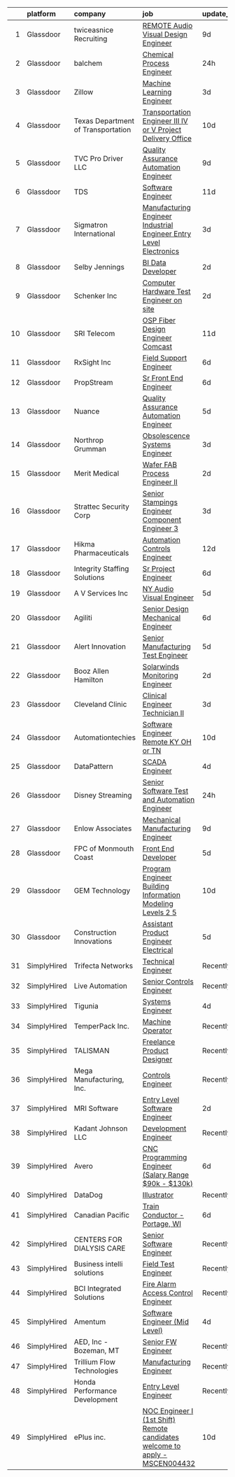 

|    | platform    | company                            | job                                                                                                                                                                                                                                                                                                                                                                                                                                                                                                                                                                                                                                                                                                                                                                                                                                                                                                                                                                                                                                                                                                                                                                                                                                                                                                                                                                                                                                                                                                                                                                 | update_time   | location                 |
|---:|:------------|:-----------------------------------|:--------------------------------------------------------------------------------------------------------------------------------------------------------------------------------------------------------------------------------------------------------------------------------------------------------------------------------------------------------------------------------------------------------------------------------------------------------------------------------------------------------------------------------------------------------------------------------------------------------------------------------------------------------------------------------------------------------------------------------------------------------------------------------------------------------------------------------------------------------------------------------------------------------------------------------------------------------------------------------------------------------------------------------------------------------------------------------------------------------------------------------------------------------------------------------------------------------------------------------------------------------------------------------------------------------------------------------------------------------------------------------------------------------------------------------------------------------------------------------------------------------------------------------------------------------------------|:--------------|:-------------------------|
|  1 | Glassdoor   | twiceasnice Recruiting             | [ REMOTE  Audio Visual Design Engineer](https://www.glassdoor.com/partner/jobListing.htm?pos=126&ao=1110586&s=58&guid=00000180efbd5c41ad8193daf57caf27&src=GD_JOB_AD&t=SR&vt=w&ea=1&cs=1_286aac34&cb=1653289606711&jobListingId=1007862175944&cpc=9C2286EA3771AAF6&jrtk=3-0-1g3nrqn3hpkj5801-1g3nrqn41r1af800-dee9cce78f8e939d--6NYlbfkN0AIiLXtwtv0BDns9BiY4ItblantFozdL6jLmLxNvS8mvjuxisTwqC5epQNYGT-QX8EO51YAXyhTvrIqSkUPHUD3p3v6ML1COWCoEPuoOnfSFAdMlQ6yBCqqY7agZEejsXTLDISddXfmoBELjiAkZaTnyIyTDYk_5aJUZgsMH-G8-6rxhUYdOHR8ZSZLKUR004K7PtPaAvTccgImR6zCdT_xJ0ZsRcuecNtSHWZ8YgdBOZM7VBcKdLQqGCAN_52Re9ZtJEKtbhLcSM-dFTiJxiqH8C335rxLO5xiIKLD9INOxW3LtCFKPwmTZeF3ohix-nnM89xjY6RVnAh4fHV96IDS1Oe--Iw2TJ75Dtaxg4jHN30jdn4oBASCMlGW3K2IXP5-K_7lfQT8-N_da8T2Ugh1e0WghQWlv3l0dFPUqPtAZsfPlsxAlxOiNlT5pghBa8pkJ9EJLddqmoA1Dvf1Q0Rc7Xy_KuPAAPfOjsGEynafqIRQRBO0RRNV-4zuqt43lS0S8tHoHmpPi4VY39AGFWckGufgjrNeigY%3D)                                                                                                                                                                                                                                                                                                                                                                                                                                                                                                                                                                                                                                                      | 9d            | Orlando, FL              |
|  2 | Glassdoor   | balchem                            | [Chemical Process Engineer](https://www.glassdoor.com/partner/jobListing.htm?pos=122&ao=1110586&s=58&guid=00000180efbd5c41ad8193daf57caf27&src=GD_JOB_AD&t=SR&vt=w&cs=1_e630530a&cb=1653289606710&jobListingId=1007882106812&cpc=F5E96E35A1725171&jrtk=3-0-1g3nrqn3hpkj5801-1g3nrqn41r1af800-391152ebe149cac9--6NYlbfkN0BPyIAA-WBuqeec_7QWShgLEbKTTJL9BJIgJ1RXUz12VReFrCcP5SiYt_omw_0NklTadpAr4hU3h9r2VKcXIH526EDf7eLHL_TU-zWSXWeia0w3Z6pZHQFgBDKUXi2NoPypgd3yDa6PPnHQ7qQB-wMHpHKRz0U1p3bJ1xVIaHHzy9Agedyvdq-3BA9-p2o-Q4Jls8thyciLsAFNWpOmGS2dZ79h5Z5x7p0RhhS_HFFVm6tqT4Hra9UI699SHpomAWgStaSXcPulxMMWM3RvV10nmhGg9GN7SlTVOloYwizhxuW6AuSn3CCSFyEpQOA61pfqUtVCLyxcMfiE29iO5ibHnB6xue24blgQrSKHff6WWB4SSFDxDmlrMkQ5R2iLg5vNweK_W8Ffzgh4jQSS2hGJmoM1v9jX7FKFDxO0wwxnMVSATIYs7Bjsbl7DhiCXls-qDaVhbZwBv-5HHYwebXRAvR_xzt9LDq4%3D)                                                                                                                                                                                                                                                                                                                                                                                                                                                                                                                                                                                                                                                                                                                                       | 24h           | Verona, MO               |
|  3 | Glassdoor   | Zillow                             | [Machine Learning Engineer](https://www.glassdoor.com/partner/jobListing.htm?pos=119&ao=1110586&s=58&guid=00000180efbd5c41ad8193daf57caf27&src=GD_JOB_AD&t=SR&vt=w&cs=1_65ae7860&cb=1653289606710&jobListingId=1007877117058&cpc=AC285F3A3ECA6BB0&jrtk=3-0-1g3nrqn3hpkj5801-1g3nrqn41r1af800-f96ab320b8e43036--6NYlbfkN0ANMurRYyPEXg08u6OamUd1Mvhk-zhFSGYIZgoJR86UvYL2v6MoUqae-sD5DnU21vq3JeNkR5tFHcOnDSq4dtCFfirBT7BYsd0jop5wwr17nJM9ZkX7ghU4Er1na1RLgh8OpyDj2Xs0WGVeLQZxpEbHUBOV3KsUxWOQYxZr7INflXf7ExD4moB-ibNRgUXozjTj43LxXlB7TvahQ60Q9JYevwS-F3l0xVmoq61-3PjLkcoEt9oaWkmvnERnkg6ZlAK7GgzCqrs3_jthhfGBRLb7rwq6q99BTToeoifZuIWaEjZ6nKfQDPZzaWijtrUeVaGtc1ZOtBi9w0x0v8usT9TY8zPHkoEEpaPFsdEewj51TiWfZX6z4mRzQA8FaO1tnLgELT8Ei1-FPlXNyWOS_EtyzszqyiTSdFLpz2u1_jpwNcFzO5YjwRXdJh_AxT7x3dNM5srkpS-j4W8MDOgkBwiHzmeVS7ajLJsNcde0sSrjrnPMMEuKhDQ3TCUttTnboeMClZSSMh_sD6Ltm1oyHdzSe6T0OIYQFTN__F-rgRwjkeXw7_OG_TDVvzZhEZZgmfDj_QhKLYemJYJpZWREyPMxfAIGHe-zfgk3Dlvbtd9vqbZadi6-UbSfYmJlfH4mw5mXP4LziPV4m8lVUEyvhdCpoovcKSCf3FHepmPCU2FO5wCQU3iAJJhOm9X1GY-_5yBA5bSbSRusbT40qnJikeeP9Cx1g4iD5W9D9r9EwnVqM7E9TSzwieEgERw-nLJ-gqBzY0TXKr8qqVrCTDg6g1q7ZVp6ojetE19HPOTY73RKUzuDilkOln4VWNfkgT02pthtr_hZWjB-ml3jJfAmjarcmSCscS5EYoxvQRUJel24LVjcrctfs2-3CagTxoovDGs%3D)                                                                                                                                                                                                                                                                                                       | 3d            | Remote                   |
|  4 | Glassdoor   | Texas Department of Transportation | [Transportation Engineer III  IV or V   Project Delivery Office](https://www.glassdoor.com/partner/jobListing.htm?pos=118&ao=1110586&s=58&guid=00000180efbd5c41ad8193daf57caf27&src=GD_JOB_AD&t=SR&vt=w&cs=1_d41269db&cb=1653289606710&jobListingId=1007857049898&cpc=6BBECBC74F3AC36E&jrtk=3-0-1g3nrqn3hpkj5801-1g3nrqn41r1af800-1f347993287a96fa--6NYlbfkN0Bn0JUz0LlSGE7WTgrHHR85JM5X0MJbKQvc_oUwhIH5mlGmY1mKFSFeGx7Cg7ON3agEnf-w7RYupvFnFGDpsiNDGfInpfhrFYskrdUm60T5t0hWNy7Ua9bIYxfD1-x7s-tR1ENAB664AsWjiyky6zaTtv_61EXY9SSfb33FL4Fkkl_F_r8osPVE-ndCvlt-ODlCWZrO0sC27cMV7gCNSm1giHQW7AsBwleAbumyR-sMaZ3hT174ykFA9lYxs2_5AyXrOSRSNDI-vHg4etRuyTlPI8eU8MMTAI22O8Cque4GFqv9v5iSN_DbHWBdkXMEFtbO4eCNKZgWBwq5nH5jWR74dWf9UXcES0-lcTr6FiSvGCuJn3MIJPxFMufkWNKDcqDr0KwcsEt395T5RYkK5Y4Btawsj8PtshmRhhyghdfjR2jkfWyf8Qkydz0OXnvHduy4f0bhb7Fo2K7nAVlH1qbg1Ytbf9RoogAu-7kZzw4Tr8TLZ7A2R2gVr5BcDe38JB5QoKavKQHvnQHRlTRiJUOOrV_favLAzUPRE8oV_f2LLqCjpJS2fTImAM62OOJBH8nYaH9CIb3YpcCc29VTa6JNZNoRbtADH3oXpMxXGW5_Xew0NqAmsGr2-LU90f6uEsUxdxVdLQgjRLnnUW4P9lKTlNxczATFMKLU-xPHQuDNFJycimOsBIIKu9mewW51Vbk%3D)                                                                                                                                                                                                                                                                                                                                                                                                                                                                  | 10d           | Mesquite, TX             |
|  5 | Glassdoor   | TVC Pro Driver LLC                 | [Quality Assurance Automation Engineer](https://www.glassdoor.com/partner/jobListing.htm?pos=109&ao=1110586&s=58&guid=00000180efbd5c41ad8193daf57caf27&src=GD_JOB_AD&t=SR&vt=w&cs=1_c5d2de6e&cb=1653289606708&jobListingId=1007862214947&cpc=67D5E609A3B8C355&jrtk=3-0-1g3nrqn3hpkj5801-1g3nrqn41r1af800-d03dd5ff0a49c187--6NYlbfkN0CTvVd1rxKU8BibTAAkE1ysspLdJjWoE0Tf9YLpB5_Zkf_ZShrMHUGGcIWVlbmYI4yd9R2nWea6saqaMlGHL_RiNBM8K5e2kQvfPu_cQnv86dME0BgDwMpXAB4K_LmUCc0X8mKwuKTP06qY80GKXA18cc1x1E_87uzK785cVWAcC3lWF-gZcKkJn3hcH71mDExbSA7PCVC_MkCtzYN0EH33KzYYORarvGioqpGPiH7cSC_fotW62xBwo_pOX7f54TzeQLjPqC1RffcGZHGcXPV9ZBMkPalwm-5MY4vtFgiSUxSWvG_0xS7iqbf3RHZE9NLc6IT7CJ2lJhNUQO-ubeMKVAHWBVBinixKMsL_ijtrdNBt6PZwmzl5yWvgpsCetgODiqyZ-pVUheU_yqvBUAClm2f-tHvoFKdEvNy0C-I7VP59QIMc4DrfMOX7T1Jm1EUAQtXe3IAyKbeq-EZ5TqWH7QvR8krwuDwA8mArtpQpBFySr1pt2ILWY8KRxFrNXCN9IqVCVt1oX5Jj4G0ACKwf4JrtSqQ-FwBszkgMaz43XnB0LAGUbS_Tp4qLoBZalnHZr2fSf585k6MDEY2R1MPy-QoPgshORlB24oRDK2oRS-bZpAK5GP7SG1PbnErvYaEQFB9h1ZdiXvYVCMqRFujJ)                                                                                                                                                                                                                                                                                                                                                                                                                                                                                                                                         | 9d            | Oklahoma City, OK        |
|  6 | Glassdoor   | TDS                                | [Software Engineer](https://www.glassdoor.com/partner/jobListing.htm?pos=107&ao=1110586&s=58&guid=00000180efbd5c41ad8193daf57caf27&src=GD_JOB_AD&t=SR&vt=w&cs=1_de684ea9&cb=1653289606708&jobListingId=1007853446497&cpc=CAF32EB92433BC76&jrtk=3-0-1g3nrqn3hpkj5801-1g3nrqn41r1af800-b772ccdfa167ccbc--6NYlbfkN0Do6rT7DG3DTDVSmACL7X2eJ3uAcgG8HazkymSQfbmqzHpSys6cPjzPBpUxX79aBywe4psq8GdpTHLHuVt24HtUCqhfLpDQx_QD2kBDIvUaFc7HkXmpBZH7KGgN-gP7BN5M9H8iIl7ov1UQK9GTxRnaC7nUdS789OZBHpgJhnyGniSfwnRA2dPxlt7EHIt31GNNRhT7SEzcFSdZyeftbuiKXov_uyr5FkRJIN733WLvblgX8MQF-RG4Z5f209lJPEBS_RT5MWte22NUZa5MJa7-WR6NU_4eDKHPPn7l4Aqu5mngCxM-X0KzYAsfQGMMU7ifccDLvoGyIy3IreAbHRtvl4fahK2Mc4hnXcaLtmhNrz20Tikq9d1VkQsCCOGtfGgU_FZ6pAnRBPJ5FZjQXYI-jKzIaE0nTjhPUAj-f7Q1Roau2U-XY_5uvPtgPP3b8auTl25qaVXiJ08mK0Mg5BRkg-VW4Rs-polb2ooV-lABtfmEKhI-1asAaafiZsXNVZbt6mrcPj6zqkyITXvKBA5wjq_fAKKLUSqr6Via_wxC-u9MboPb8nXUr8y1sgHFOChD2lyjAiAeby-gsWLvHIgl-mPUJ0CfzgDMao1IKNVT8QQAhdkak6HdVfLHlXFm_tCpqpC5pMf9QL05c40_dNltf30wdb8UNm6FzbF_DbIhi0CCMIdcafqzwY0mZN0fKKZbocNpSjPrj-g45qi4U5lq-2-34nCehVXWY2R4hloxIk3Tfsfxp0iiE6N0sw-WaBVdbzKPgTpPmw4_Bi59avdT-TNOmBJ6CebwsjWDKNfdaw%3D%3D)                                                                                                                                                                                                                                                                                                                                                                                                 | 11d           | Remote                   |
|  7 | Glassdoor   | Sigmatron International            | [Manufacturing Engineer Industrial Engineer Entry Level Electronics](https://www.glassdoor.com/partner/jobListing.htm?pos=127&ao=1110586&s=58&guid=00000180efbd5c41ad8193daf57caf27&src=GD_JOB_AD&t=SR&vt=w&ea=1&cs=1_b8e95e9e&cb=1653289606711&jobListingId=1007877036824&cpc=1D891ED3EFC3904E&jrtk=3-0-1g3nrqn3hpkj5801-1g3nrqn41r1af800-b43994941698b7fa--6NYlbfkN0B84MLFtzlE2AljH96Hi_vcSMfvFxnG9x6WGryeSLFGnJxjXUJZ5Kwbzm8PNI7qsjJOv90azqAOvNLW-ixU54ShCcPXOzkaVMy-Z_9oS-7nY_GihM-MbMYCQlIMDWv3C4M9gKDtCma8HNF_yy9feOQTjFzdocZirOUoQquZfRD380UzVm5pJ-Pvr15kdDrZhbBX22wOomrgjOsiS0_z0dcUgY9-hLHWd2tE801C-gTom-PkWQ31_kJ1gvPn3NPE8nFyTUw5S1CR2gkPXQ3hBVJOT5F4lwyE6E--f6JcbuXHteAXmMhKfJXAcSqv774uz_h97aSaufQk0NMQSPchBrhILgRcsc71q7gxhxOAitrEI8E6kj3ElDCnsugOquvlNf1ecq7nBxqszZFKm3X4cH0gVMYfEsz5k7dBggphtAYbGobM7IpcHHaepF-03rIgpKFALwEQomEKPjEtmODLhXilULFkiu-mzTDD0MWhgw4uxIC4D4e-AFENee9IR3_gtnc%3D)                                                                                                                                                                                                                                                                                                                                                                                                                                                                                                                                                                                                                                                         | 3d            | Elk Grove Village, IL    |
|  8 | Glassdoor   | Selby Jennings                     | [BI Data Developer](https://www.glassdoor.com/partner/jobListing.htm?pos=110&ao=1110586&s=58&guid=00000180efbd5c41ad8193daf57caf27&src=GD_JOB_AD&t=SR&vt=w&ea=1&cs=1_60d5b377&cb=1653289606709&jobListingId=1007880023395&cpc=149B3D5996025BBA&jrtk=3-0-1g3nrqn3hpkj5801-1g3nrqn41r1af800-218c633be9244589--6NYlbfkN0Ac1dQX5O4bM0SP6UJQV27qUKlsnOLo2dFi0v4Kq4pXXbjTLEo__hQoGQbeCuKJDt1UH5wbHlUENW5R59HgaPaYUv3CdK02Bn0o3IiS2FP9ModYsGATBVQA_M9EcKLdDh1Uz7IfYML51frPwMZqrHkso_RnjkpuRAfOh6cycvsEsesTcgBXiNf70O6TvhXtOnJDVsP703_jNXWPr4px161JfW1iTfvnJTznqAo32aEY8tfZj2D4AwQi1IoRk4I3Ne0jiARVkUcp7bwzkWivB1dKz5d2opaghUZodHNlzJ-lZ2bQzZR1knZCGtBKW-dv-_uPQXymtSnDFdcfdnUrAN8Lf6SmWsPHn-tQ0DaoNzEq4FK51xbQItR1ZdXnN4RTubXrAa9zqgSo4A9-5JNhqbVHMFAo70shCqMkt1Zo8cWJeh_IoumNVl3qraEcTbwAMTbuwJ1_vIWSnui_fQ_77iI6QtC4I3COziq9CPpW8TtHPvZN_xv5_LDonzOOIc2Wice0IPaMGml49vuFgcgzXKVi93Iydrm0XKG4trVT_wCTj_nCfOgUmoFZ)                                                                                                                                                                                                                                                                                                                                                                                                                                                                                                                                                                                                                                                        | 2d            | Chicago, IL              |
|  9 | Glassdoor   | Schenker  Inc                      | [Computer Hardware Test Engineer  on site ](https://www.glassdoor.com/partner/jobListing.htm?pos=129&ao=1110586&s=58&guid=00000180efbd5c41ad8193daf57caf27&src=GD_JOB_AD&t=SR&vt=w&cs=1_30d79283&cb=1653289606711&jobListingId=1007880230473&cpc=654405A9B1E0A9F5&jrtk=3-0-1g3nrqn3hpkj5801-1g3nrqn41r1af800-ff2f4b370c7b5ecb--6NYlbfkN0B6bGuHxMuFRa-TiDql1Qc0l1D5LUwm8p7mZiJHj2vdFgOX1e6k2xpztKXoJiSRBhRfTnP8djMFG0OnQgHUgUuD2pUMsWFnHFgcjMy9SKjGTyc5yMPY7r5w-Tji9P6KR4oepICSV32fNwgKNfx5X-vMtrJfd0x_8N8E1Wr60fcgx_e-JQvsOaKmN2MJX1feE_1EwcVGr8x7OhINIh7Fvt-YnhqpDs8o6bEt1IkuA2jNx2Zbe7B6RNpFVqwkKkk_9BNQq_r9LWmkjtc22zlYKcS1jiQ8cp209UYsZr6FyjM4OVhcV6wm5mfFIgda7JHy8DKwPmWtdOi0fPY6InyDXXwyMGHtRmax4YMUuEtyWvumg327zMqVfUfbL-0tUw8VRTQJgDK48UW0JXn13HNZN6hPiEff4GyCCWwTyV8KW3vJTsfN0-qU0_WwaPXPo6w0hkxR0afJCGkx0kyRMofkQHnD5qR1JLk8SwiUcQzLNqBhbiKURaLR1SU_M_Hrrnvsg_vngps2Uj0CEiO4xbqdv24TEPwVgCif3rNRB5tExincp2k9FBi5TCCQrquLrDB0TZQ%3D)                                                                                                                                                                                                                                                                                                                                                                                                                                                                                                                                                                                                                       | 2d            | Houston, TX              |
| 10 | Glassdoor   | SRI Telecom                        | [OSP Fiber Design Engineer   Comcast](https://www.glassdoor.com/partner/jobListing.htm?pos=121&ao=1110586&s=58&guid=00000180efbd5c41ad8193daf57caf27&src=GD_JOB_AD&t=SR&vt=w&ea=1&cs=1_a08a0a80&cb=1653289606711&jobListingId=1007854895000&cpc=883DC43018083D9A&jrtk=3-0-1g3nrqn3hpkj5801-1g3nrqn41r1af800-c653cdcded13b61c--6NYlbfkN0ASox8HY7fHhqRCv4hkUtVh8gjFDbM8jCSTur-O6PD715wUk0B0t4AHUJnDHRUPYkFG8snmlaClzVSHtQupp_h4TdJNqDfgvHIcCSPzEHoH208aSQC5F1ewiXjhO7AYnNn7JIssR4eIN7ZUWGK4aRjU6gYC4_b-cqYsJY--IqLlBBgAJtLZguGammsKOlbN1Ql_EUhq7mHzGCuIiJhkO7ZGT6qXEWJJ4_-OJtsK7PCo-rpw9htoUm3bBfGpsxnsViDKa5hTt93GZrcIXTM0d9l8Yry-HY7n2l-YTF4YiREKI-I2gWGCOuEFReu9KcJr-3hqE7DFBWFfeS1aF0EOKmpZqeVrPgfgAjIim-BiiPX2cGtDqhxdEsfj1YUdC4L0h0PixBQF8AzGJwAlF9Z9i7oq5oLGUPK4peKiEg4u0pjyZETnoSbIs1BDxpD9tRKfii9YFHN5TMUIkZM5r1xhrB6_H7Q1jyKu3gKUEyJmRGDyB4d4qAahgNPWe2zJ0_vOM0nJhO6OTskANNpzvXw3m0XakByqBR7_LhnCLdhrvgT2huluCGXR5i6ypvyN6cGhTXuyV9s12zbndL1W-NYHNFGskUAS8_nzRfF9k-PnGasY6eZ_Qr006V-w)                                                                                                                                                                                                                                                                                                                                                                                                                                                                                                                                                                      | 11d           | Southfield, MI           |
| 11 | Glassdoor   | RxSight  Inc                       | [Field Support Engineer](https://www.glassdoor.com/partner/jobListing.htm?pos=117&ao=1110586&s=58&guid=00000180efbd5c41ad8193daf57caf27&src=GD_JOB_AD&t=SR&vt=w&ea=1&cs=1_81aa584b&cb=1653289606710&jobListingId=1007867294708&cpc=853DEF62E69EE75B&jrtk=3-0-1g3nrqn3hpkj5801-1g3nrqn41r1af800-b81d286a20aeacd9--6NYlbfkN0CEjGH6Q26n7CNvb7MfYSZsxw-OdDu55W8MmG1kQf9mv9IzVSpQ0qg5t8SdwLR68IsnJhPl-Py67xkmxzluTXC3gXkPybG7rO3zvI_ZfYbe3XvJ1y6pKUeeVg3WbZ24GLPqmKT2JAZ4FZKKIJDkkmEa_uSiPs4dNx3kRB4SGkD1KWbXVN2pbzCjx__YFsuGnBbE5wyNgpwvt2DmGRMaFiNDh-HyF32VULxxqNVjBFsiWrPlUVtwGmFVABm2-OAalNbtR9vAEE_TnGphHHuLxuYFUAECVMECpet1pnvbTft6Frwq_LGZIHKLf97vLXNA1_i2mesUJqazRCM8IJNCpThooS6Fsclcv-q2OOKXDoRNhLbvOOM7BLLQVaJqETCAeZtdfV1oi3piy1j1SJiWe2x0YKieS1f_y9CzrimpmDYJU0k1MK-96v3l63h0KgItmeUOgSLYYDm4UOtirqqHsqjvNoTwvPjDFfJvjV8SAVTcypGuAbjR09CH8YZzh3dGgT-9dapJ9eyfuF5_kgXjon3B)                                                                                                                                                                                                                                                                                                                                                                                                                                                                                                                                                                                                                                                                                   | 6d            | Washington, DC           |
| 12 | Glassdoor   | PropStream                         | [Sr  Front End Engineer](https://www.glassdoor.com/partner/jobListing.htm?pos=106&ao=1110586&s=58&guid=00000180efbd5c41ad8193daf57caf27&src=GD_JOB_AD&t=SR&vt=w&ea=1&cs=1_8fec1a14&cb=1653289606708&jobListingId=1007867480622&cpc=AE484BB564079092&jrtk=3-0-1g3nrqn3hpkj5801-1g3nrqn41r1af800-5339599483b23db7--6NYlbfkN0DWgnC9JKfKHvlQRs192DqNL6KhvzZO8WOHwHTIWvlOI4IAZy6oSojKIFtrb0GAoxUHDJghjenyAuByT4aFiL40JAnEIADptaiV__B61I4UInepQoUsO18Y3KtHyZVSZvIRcek0LPTsFyqDOoPW19oOIN7mVtGriqmqhQRBApjmOVS7u2w4XWpgejVJFPvGwWg9-GEM8qNIli-3_EGVI6ensRGQV0CdlWkgK1nYhOC2Xjha2HbiRRwJgoRQnKWwTQNXH5Z34bOJ_Cp6NEqxtXMcwdLvQRcjyh7ppA665GF116XGrFGOcaP8av7-iDfdt-q3FbwhDykjvNLMl7hNOqJ0xnRMo9OwQHNXRPN7jp4wvStOP1BH4O4APpY9e3V6XkHB3zv3P_30qh3aIyBgWdDjm4jf2s28EEHaxZBI_DrTnge-n6jlOs6dvbQUCSaFySDnxa3tPaGtaBmYdIv45IgJy7KVCXH_Fr1SJUAxqGTEw6dO4pobQwbOK5iqY5v_p7IER3wFt7ln1w%3D%3D)                                                                                                                                                                                                                                                                                                                                                                                                                                                                                                                                                                                                                                                                                       | 6d            | Remote                   |
| 13 | Glassdoor   | Nuance                             | [Quality Assurance Automation Engineer](https://www.glassdoor.com/partner/jobListing.htm?pos=124&ao=1110586&s=58&guid=00000180efbd5c41ad8193daf57caf27&src=GD_JOB_AD&t=SR&vt=w&cs=1_7007629c&cb=1653289606710&jobListingId=1007869696843&cpc=48B9F4758953335C&jrtk=3-0-1g3nrqn3hpkj5801-1g3nrqn41r1af800-16b8407fdc2c9cbb--6NYlbfkN0Bzin9QUkjw5S3uZgWvqXu5YKbu1M0ccIXCVaLi4ulGCq3SGN0rFOQjfG0zDFAZKjjIBmrJy967B-8BWA87Hbdto6_BbawXGIwTlfxbbIm8nqTlze4pdMPOAXIYcqlnL7BliLZOCtLuag4DnaNe_6AGoENu_kFuEDmYGVBr2X1aMs6D67hJKJAyOYnp7fmUNUopstXuQRddiTFPudq8iCVvyzEZPeD6EbIDEmBcOobIZc75III89--PGx_6ND89epySEWlPZG35LPfWnZojYE9hn3wCFeASRxWIoxn9r-mIV999kEaYV14jNJOZVCl7BS3_p_dU5qnCllc2P9fEBGJ11F8HtYoASUY0pVMqKHRiP3c3rOxOjVbbzGtoZ6P_9H2UqCrKFG_AyGiDj7ECi34xVrHlgeX4VW1fQUrpsAP-KoXnXObvay4iTuD_3mjvB_e19cWAcdYz8ELOM9mE2bje3OcKPzjqAO_jihddDaUZn3nFmvIk3_gthtTU-D4lfspKGPiFh8_Lv6YK2EI_FiApp0qh9xL3ToNFR9AeXXvNjLsZTbijTFh1b8UXEXRdP9dsuQUrhGmSqxUaSqZQZXNouG44MU1GDssO5UTPRA71ZJI1PvshjROffu4ynIr3lu5iWlx-pvam3Em4bN_vozjG)                                                                                                                                                                                                                                                                                                                                                                                                                                                                                                                                         | 5d            | Burlington, MA           |
| 14 | Glassdoor   | Northrop Grumman                   | [Obsolescence Systems Engineer](https://www.glassdoor.com/partner/jobListing.htm?pos=120&ao=1110586&s=58&guid=00000180efbd5c41ad8193daf57caf27&src=GD_JOB_AD&t=SR&vt=w&cs=1_db9349eb&cb=1653289606710&jobListingId=1007877077732&cpc=F5E96E35A1725171&jrtk=3-0-1g3nrqn3hpkj5801-1g3nrqn41r1af800-bc1271bd85bb77c7--6NYlbfkN0DPf8Tf_oakpB62WadId2dzQiWExtALTi0lpCM--zHBL1trAzPQuAwgyDf_-NiZch2TIcWvSsOlbRMsho6k076PWH6YXbqZCHYKJKmsX89hqv7KUnudKTlCHGgRMYQwvdvAN91PGCutuMzG2a_PF_u4bVh8FMo0sb1RmokWS4UxIdI5S-EhLDa_QRnNqTwOBJKgcUpzrT2s-ucszmm58z4Yc8r7p0XgUwETOMo0-oKFLDUL9h6cupgWL-0G-9kUsmKpEFaO7ayUjN8x5ZS_NkyZvb9UBq_krsm2bSwMY-zzTmBeNYaC3bOb_mBHfbfhlQ4wSD-5Wc6WRDZzkAUJ7zZWhI5si5PkTWG4h5Ff-GJ1H5Oa9dyLa61nuH8Cihr9MUSVKe8nDI5Vdup0JqtCvxroyDfsj_LPGaeXuJaxnvoxhowR5CvBjI0SJtIRq0UyZcX_yRQlpQ9hht9cJhMrVAsuY2nn7f9bpTuw9VNxESleQwWSPHTGigvgaolwSdYJr7_LIjnNQ20apGW-Fjj8eQ_tQ-p2oEh6yOL8GBzhDAI-NoWIgipoZmGCzdE0KM3ETUj_pGyNyHeSbIVJoxy-LCJpMIbvrANSSyIDIG3oXPjeO8hRfVxuVu2C3IIY3GytsH6h3_6DljzWvHNx2JVwU-Gt9bu2mO3iLRG59uyLNzcuUKxtyaN5TPQSMcsAHPcP4Nm7ydcWRaI8_lwb-5KUsOLorlo_Z3UYYKlN8cCDBUW4B1crkq0ql_rI3RqHlg4ee_6y7fT65UvPBHdtgzTILTG8fmPYt9-Uy43MBncxhl_D3lV2YhU4Un5zrtY3RGe7n26a8OMde1c4UQ%3D%3D)                                                                                                                                                                                                                                                                                                                                                     | 3d            | San Diego, CA            |
| 15 | Glassdoor   | Merit Medical                      | [Wafer FAB Process Engineer II](https://www.glassdoor.com/partner/jobListing.htm?pos=113&ao=1110586&s=58&guid=00000180efbd5c41ad8193daf57caf27&src=GD_JOB_AD&t=SR&vt=w&ea=1&cs=1_651cd55b&cb=1653289606709&jobListingId=1007880423141&cpc=2187E14FC6F1B769&jrtk=3-0-1g3nrqn3hpkj5801-1g3nrqn41r1af800-bc23b64fc082fe94--6NYlbfkN0CnsAZZd6sqyR1Y0lvD3Lntg43no2noZBkSFUBPCjCP1Mdjxg2wAV-dEKEAqi-KFbYbvJVEFBah670YdgQpmbe9eJPJGx1dpBOgqTbNrmGKCCk32CLjnlfr7I_BtXz1n86v2GXrG0vgcTdQpRf7-S1hNAqmVjupWvZ-N8UNZSxJTxClWPsEhmRb84LFtYov6uYZess6IbHMQ6qCII99-VCdxsYKmTP1910s3TcoFPaylxSuiAuW3_vZj8eQZ7vqL00XZOnwcISwldRx4SbD_KRzcNGyEjElLDHiVbas-1FZHxoW2H-BDFZ5nsTZ0KG_EN0AN18H3A6cK8gae5FFBQ3PBFEtBmSb28HtSypuiGWqR6jrCH4ZYpVQQ-cSdwe1-F_1IVl3qHal6Ls0R8cRUrixP0dSA0656gBbAr4NyVmG_PwV0nY-pMs8rlpayXD9Lttgc923_9LS_pcWT8uLe8tlUsWzx_5DbjeEh8ievfx4a4MoPleP8C7nuG7K0JxNag0nogmNFCR8-IBlEzbYPZCMpNdeESF88mjI_X9WZOuNnaeECwPOeN3HoIgqFfW5LHkN4TALz0SH7GaQwNYoRuM06NH0ClM47sy2aZ--WcrsN281458zBVpmy5bYTKea4ac%3D)                                                                                                                                                                                                                                                                                                                                                                                                                                                                                                                                                              | 2d            | South Jordan, UT         |
| 16 | Glassdoor   | Strattec Security Corp             | [Senior Stampings Engineer  Component Engineer 3 ](https://www.glassdoor.com/partner/jobListing.htm?pos=102&ao=1110586&s=58&guid=00000180efbd5c41ad8193daf57caf27&src=GD_JOB_AD&t=SR&vt=w&cs=1_ac3acf7d&cb=1653289606707&jobListingId=1007877310392&cpc=A6D0BB8171C1098D&jrtk=3-0-1g3nrqn3hpkj5801-1g3nrqn41r1af800-cf578e41de09d823--6NYlbfkN0Ds6hp_S9GUQDQFu2ynQ_iItyknFtJ18oRcs22e6x7_M9B4piDvLK5k-qdwCrA2x_FWZMWU6xtZv5FW6TRZerl8RW3aKo8fB7lg03nR4tCtmhMWyvlJPwmCW1TQoQV8jeDTPePPlnhynOZwtxT8rfYS-IoLACcz4-kFGL4vUrbtkRC4VUO4DvP_faXwVQVByBK7LsA-lvGT9ru5qjsoq1TLXyvcvjzT1m7XwA8KeIZNEryq-52DQUwf_aMz7NMFQ7cI77XEU82hPeo4TXN1sAHA6LwsOQPARMUm7sUCMd82a4RchT2YdymTWoUydGGEMaLB_cj_4OgnfdBoKxqCbJx1tbl1ThHmn4nvcOJ-UomRZPDHDk-lh3AqoNB7ERiTY7WQiAI4jNto6B8OHkupSyqEJO77weWpSy-w8s4OwCK6ErCLDPZ6co4HfvW_N5_4z06r3t_XfjS-1AOCJmEANiANqHMVkog9C1CpKXOtYxHpjA%3D%3D)                                                                                                                                                                                                                                                                                                                                                                                                                                                                                                                                                                                                                                                                                                  | 3d            | Milwaukee, WI            |
| 17 | Glassdoor   | Hikma Pharmaceuticals              | [Automation Controls Engineer](https://www.glassdoor.com/partner/jobListing.htm?pos=115&ao=1110586&s=58&guid=00000180efbd5c41ad8193daf57caf27&src=GD_JOB_AD&t=SR&vt=w&ea=1&cs=1_5776e8b5&cb=1653289606710&jobListingId=1007851030684&cpc=545C0D17DAD7ABB7&jrtk=3-0-1g3nrqn3hpkj5801-1g3nrqn41r1af800-4eb165d9d625d275--6NYlbfkN0DwLQCIx9ugFKaO_Yp4ItCcOkGFYf0LbC1KI65RuPwORjKhfhm6ETHSHu2NsYQnXTPJPJHGSr0N5F0EQ33dbHLIqW_aR7YxrXzERiAXasEF4L10Zymaepom0ahCxSaAdW85T2ppizg5g9P85BQioDGK01KgDyaN-EHHulnPa9F7KZkfQtgihnkxUtfgB265HAiZG5ntrp4MjMvq0J-xrlf288yP7vS-PqqW1rfRDUcXXZcBNWiQreoK_S718S8rXqYmxlOV_uOy2jupI7nRDVgXDbQW_ncmU61r9SokDfLVndW5uk-oI96URtgx_HFRAO2tBFreWmAzBdtVasBcs0tUez8UMkAFKMwZVyorJVoMKFnx1jatmD7jGhNA0m8zN7rosfzhlUb8Vsb-K7Ayxf0u-jGnppaydIlzuBnuCF4rdY0zJOWFC9ka_5DIBQMbsFRyIezl_SIGXFeTLKqJ6MPdS7tn7B-9WUNdwI1mTaJH7z4NT9qRY-vNcaId5bVJEZZBGBlsh7qeI5yNQ_z4HYN2)                                                                                                                                                                                                                                                                                                                                                                                                                                                                                                                                                                                                                                                                             | 12d           | Columbus, OH             |
| 18 | Glassdoor   | Integrity Staffing Solutions       | [Sr  Project Engineer](https://www.glassdoor.com/partner/jobListing.htm?pos=103&ao=1110586&s=58&guid=00000180efbd5c41ad8193daf57caf27&src=GD_JOB_AD&t=SR&vt=w&ea=1&cs=1_b70ea263&cb=1653289606707&jobListingId=1007867389046&cpc=B05C06C2E5790446&jrtk=3-0-1g3nrqn3hpkj5801-1g3nrqn41r1af800-9ab4aa33fc137c22--6NYlbfkN0BcaDaiKOru-Le1_-vOEgMpQs7CQZkurhXxsdjjv0NqMBlUHj6InURPNEfGmOuZkLq-RQrqJtNnjy9s7DIH7Ym0kIV2t9m4Pldt0dzEum_h8fovCIrDSAtAoXhZURNqWfi3KAOGWn9LVEyYtpX9tLxhoBMmHmAE27fwNbOB1a6rDDJs3d7Dinkvj-aRzJUCzUhBPVr1MvoWfT6ibaxB5gVQJC4-dZEOD4PDVDBJszWLYlj4_7bnp90_C3KEWZnjMfaK8HRymKxk2KaqbU1Ng5dP2hHxv1nuROuQF5UpWqIN2IzDXbtRfxq4L9FduOyLTDp55IJOOwmWhieSkRuTkS8DpuphvEX3G3-Hzrz8OTgL0ZCWu2s4Gp1x8EO-pCum0sr3GtchcZTsDjR_NZcR7LSbcqn-OqjCBak54zjFHfZ5PLp_ENxx2szutdDV33HS1luDv7B45nT6D_CY7i0WIR5t3pGss9kXW26fHTjYcJkJUTeiE6wcfsFdfYwbZDLSfR-UViW7q0dQbg%3D%3D)                                                                                                                                                                                                                                                                                                                                                                                                                                                                                                                                                                                                                                                                                         | 6d            | Montgomeryville, PA      |
| 19 | Glassdoor   | A V Services Inc                   | [ NY  Audio Visual Engineer](https://www.glassdoor.com/partner/jobListing.htm?pos=101&ao=1110586&s=58&guid=00000180efbd5c41ad8193daf57caf27&src=GD_JOB_AD&t=SR&vt=w&ea=1&cs=1_35f797d1&cb=1653289606707&jobListingId=1007869450734&cpc=1CFB2D769825A88A&jrtk=3-0-1g3nrqn3hpkj5801-1g3nrqn41r1af800-ce18a576f1333dc0--6NYlbfkN0BaaGVIbTCT-LWcgPxFKX0eLgIlzCQ4Zwva1CqiaT_iy8qBR5yqKBlfQCzwNBSdv5m1WNaExW0cHLLpJaQOhXhJqYFln2cG1GRnvpj-gTap_L976GM-wrIbn3_mWcK9Pitxzx1Wr5oRocYThVseHgefk0oQXewhYoZtXcu6qdS1ydkFxCtOH1Ac9eNbxp8oGGJvGCYErTf--b2G1fkR1wAMjfAT0Bpoq6Odf49bRP-GYkraKQRQQ4FzfPIH3qTc0lYV7Dv4gMGU7RM7X1NkhaEHR-Yzj7VzOwMpPRlc2JsjQAxKLudS0GUp4QGZuJIu4gXvtSUVeNwYLggeG4vczf-nS28u_gbABKwHn90C0CVUYMAa8YocHbXOZYhYBN69J9nMGMtk3CsBT-Sja0VM5yE4sOngmmzrncgG_IoPVztFhH9zqeX-G5ghieMa-kzWcdQnsM7AS5U8IkK_Qx_X1xprjV3_dWDCEzVMjHBISMtDaeWMmDW9E5uJZyQRyZA2RlIsttf81z4Ddw%3D%3D)                                                                                                                                                                                                                                                                                                                                                                                                                                                                                                                                                                                                                                                                                   | 5d            | New York, NY             |
| 20 | Glassdoor   | Agiliti                            | [Senior Design Mechanical Engineer](https://www.glassdoor.com/partner/jobListing.htm?pos=128&ao=1110586&s=58&guid=00000180efbd5c41ad8193daf57caf27&src=GD_JOB_AD&t=SR&vt=w&ea=1&cs=1_de74bfb5&cb=1653289606711&jobListingId=1007867679060&cpc=AF1E4A3695F490BE&jrtk=3-0-1g3nrqn3hpkj5801-1g3nrqn41r1af800-4b4885a305b8aed9--6NYlbfkN0CyjfgBQjVNuiuSADaMNpog_s08-V6vFO09Gcsjy0TnytC8GCKmNR_Zy2-MTz9CIzibX4qt1LsL_yePwCs-Rl6BFUom6yK8Z2PWzR-18I-3l76_48687t8K6A0m2WqNSksq3DdPyqOk84T2xt_QzuYzN9Bo2pl5KNzWz6VQEAzrR0eQvxpR2bHDnSnqSo8_MqnomphjwibOpvDVGU_lxcgDFT--Tem3M-eyngCLtGMnl6jiw-OIRNQ6Pa37HweRaMyERualCxEQq4B1iYVWj0OFn-zEx7pdKk1V19ZqMx6JBK5q8hbheXeT2wZFmw04pKXiREqFsVAvDHP2dXLkvt38P32gdJjY5SRIyIqwMKwMzxSwyB-S-THuZRAuBr-V4B_mt8otCft0KYcuGStX7W-sMFFgKKX3nWJWIJ6Ei2XjKwyW8DTgQQoDkuLb_3EMQ13LTvPJHrzkiefEz2yjFxsOZU0fGGFMWKmMOZ5r3sQBYKdaHc9njpd2Ej3MYgQibnbJKsUETOJyhLlv-QQCaBoIWJQvpUFZuGM%3D)                                                                                                                                                                                                                                                                                                                                                                                                                                                                                                                                                                                                                                                          | 6d            | Milwaukee, WI            |
| 21 | Glassdoor   | Alert Innovation                   | [Senior Manufacturing Test Engineer](https://www.glassdoor.com/partner/jobListing.htm?pos=112&ao=1110586&s=58&guid=00000180efbd5c41ad8193daf57caf27&src=GD_JOB_AD&t=SR&vt=w&ea=1&cs=1_74dae2d6&cb=1653289606709&jobListingId=1007869891953&cpc=3164FDD6030E246B&jrtk=3-0-1g3nrqn3hpkj5801-1g3nrqn41r1af800-378486b85e3c278a--6NYlbfkN0CDzhtbSNA7EqfuYCavrUaLbj2GTeUhDVZuEDLsR1TYeFZoEiftDQYDUqXtJw0Va09ia_A-WjaXoy0N2pqH9t9r04BhubX9SXZNlxR244GZtuUvvHm20NdNKFvhJlccI7buL1NADvXiRGP_5x9VcqWiIaeFe_VP-Rj3Mu7BBg9whdeS_B6cuxtxn_JY0HIXuJgLd4dkUcySQf-AcJhywt6OhzS1TL-Eho0qBrGdwD9OqPHZnYwRWG6VwiJJWPcBeMLR2RsWbmyGszvAOuhkMGxc3ybq_BWtoiUBwfX5NY-s0g4qW0tqFa1tk1sKcvf_yG36dCFdYfWqKgaywR9_xZosQ7HAynlSiwVcaiWrnKYzjDAQ0R2vWrIBZgp1295iTVunE04QNNnT8voHQew1ipoBnF7R3mcd3Ws6IK1X2NFzsuJj9XZnGGMUSZeTOfB1E7FHf1ahe94kuj29c16bG5bxVv8WbhkRUXyjgfDNStixl5AA_y5o0aY8FqV9DN8xvXoPWWp0lMjlyUmqWVjVy5MR)                                                                                                                                                                                                                                                                                                                                                                                                                                                                                                                                                                                                                                                                       | 5d            | Boston, MA               |
| 22 | Glassdoor   | Booz Allen Hamilton                | [Solarwinds Monitoring Engineer](https://www.glassdoor.com/partner/jobListing.htm?pos=108&ao=1110586&s=58&guid=00000180efbd5c41ad8193daf57caf27&src=GD_JOB_AD&t=SR&vt=w&cs=1_ffc88bea&cb=1653289606708&jobListingId=1007880193129&cpc=D5E11A5BC695825F&jrtk=3-0-1g3nrqn3hpkj5801-1g3nrqn41r1af800-e1b60ffeaf93a3c4--6NYlbfkN0CaLaeO0W0aSDE10oNno4SsRl14ssiVXEJb5QYZji-zamyK2TbRIQYHkQfQQtn4Uz4pj25sGmv1Q7h4tG30TFhIkQ0VhclwpAh-xth_D7YOZrxDCz3Dbvbw3bxZ19H0dt9jZcVUThXKIGezz2eulm7xe13fBjOj6bsYUfuG-HjgHB-qE1yHveUYqpz22iyO9I4lrc6F31TqcAnQ_ewtiDhtGBWB0kG2kkTyHe2_AX9jtkIKZI6SzYrUYSasHtdMdWOb18PZZ1zKyngJUMqVS4lMCBKIEi2ZWy5IezsANGZBqtf1geMyZhb-vPz7CDo2kK8dZd4Alr-0LEkgkBLo16riuswSj_JL523HgqWzH7FiETMjUX5OfR2EOUg7iXyAo5e6f59RCZmMELh822DuNHT2ZoyY82s0w10z-RmtqANZQmtXpOguFYJnymR24PMb1vZ0Wmm0tdBZfSJ3WgC9ytuU810z1URWR2wi_AjsPMEDzwPljMt1c7qvvtJNe_uhJflFwdy_UsYUyfiN1CrO3LW42g1zjCmB2l-Pzw6y793gyTA9trvHt2SR_w7jKEHzH7k%3D)                                                                                                                                                                                                                                                                                                                                                                                                                                                                                                                                                                                                                                  | 2d            | Austin, TX               |
| 23 | Glassdoor   | Cleveland Clinic                   | [Clinical Engineer Technician II](https://www.glassdoor.com/partner/jobListing.htm?pos=111&ao=1110586&s=58&guid=00000180efbd5c41ad8193daf57caf27&src=GD_JOB_AD&t=SR&vt=w&cs=1_3fece6f0&cb=1653289606708&jobListingId=1007877082730&cpc=FD0C804CFA90C8E1&jrtk=3-0-1g3nrqn3hpkj5801-1g3nrqn41r1af800-c914d07a7c486be9--6NYlbfkN0C5LwhsFvxxYuaaBkcCJhJoBI5Ry3ivGRzlACbnlj2AkOEtMnJMWHMTUmoy1AxgEqak8rVzCnYmyxE30_LYP8S1qbJsakqVvepoc9ze3Jgm6BN1FPESHuRQdiLgVLQWjjrkX5ALXSsrHeX6JmmBaYjLrvIVE1dAbZy1Rkr11fwVQAa5dU7F_Ya-FQnLytinXJWJaVbAbEa0z240eqhOd9QX287FmM4hxpLCtzCklKLsVUqH60ZfskWVOZnBD1yH557YSzZb6bBUHnCMEuY-yVxIqyrXlq4f57TEMFCrWOg90E04OfF-sqdb1rLBwUMsOwihEezPQIFbf_VHndic0ae53zXZyGGoQllvrk-R5S4K00VBKjz9rTYfjcHIw6qDaYludiJ7LEgMHY_6GfycgFVIyP5OZdJ4q21P_WRfWjTYecRXmczmtfcS6Rcz8TFmEZJAru2Ym4coHpo8NvHJyOJwcvLqL_rGtPpgLwnBhx-67qm6CoBpVvtP6AHyJmyjMcU_Ec9N207oDkd533Rg-j39FFxEadeNppQiiJ3YF2QDO-1WoSISOFqE-2viJ22WGUSjFImNfM5_PJT7t0LUYJnOKdwbVoHeIItSLV_GRCWh6ONDyo0Vg0kbIo4JCaGmBuPh2sbsxeua5PuFmqZrC-4iiRtwg4nO9zFVnW_Kv0jFkA-n9wPEfwfjpVAPAiJZAAvILKI3_-t2O9xUNfva9Bi9xk7nTc0VdLmPE_2OkWS0UR-KGosF9ob550pggo0kV8vmKJZl23S2HYzgbSpBpCcpq-vMdJXBRI61cObTZES_5MJ_pDR7icvV4aJ_Ee_NQ6greZd_7Fl10mIGBFDk_zi3DB8ebuASn7THNv1KHTyxuYnTmsTtoB87qOXmhQE3ny0SwkYyOZTD7ybJ6wReuQss9k1fWyBjjUY3R6BmcZr7bjoid1HHR3jKYJf7k9eB8VQgGpbCDGLTHc4f_2MyjPXbH2ShK-D5U2EzkrEsUaY0l3M2ifo7xBJIpnST69-jJzyOD9zNNXMmS40-a3xxV4eGeZNEWyXEfmu46ZkjTLd5Al2fT373izeK00nfR-r3pD4MdtdKOIG6UzmY2ql14BtYBYcO6XxUATL8U6vbEvqhMUX2dfwh_4aChltyzoZ4sWGFFoRglYcY5waFTz22uOT3eWsyg-8m2Ck%3D) | 3d            | Cleveland, OH            |
| 24 | Glassdoor   | Automationtechies                  | [Software Engineer   Remote   KY  OH or TN](https://www.glassdoor.com/partner/jobListing.htm?pos=130&ao=1110586&s=58&guid=00000180efbd5c41ad8193daf57caf27&src=GD_JOB_AD&t=SR&vt=w&ea=1&cs=1_7acb3340&cb=1653289606711&jobListingId=1007857946425&cpc=01657B10174A43CF&jrtk=3-0-1g3nrqn3hpkj5801-1g3nrqn41r1af800-ed8d68767efc7e9f--6NYlbfkN0AB2YFh2yNK6dLg3bPEY3GUoWi1OMxmWHKrVVbWDnJ3eb-Y0N841v5ZWbvofVrHkWxwzR7hZWcBBYeYI-3SKuAH45T-O7qz8MTvgEPrTZCjhJPNmxPFnkN2r4RBOmBHqC64QzJ-Ye2eseZfdFLdddGABfrCACOlOv0shmoSEcIIteCyhscJ2zXQ5gJzPARGWJT2izH7MZPkKN0L5xUzQM6RSlp-O-FJfVl25ypdcV8EJijrypGuFMeyM17hraH22npLexW_bGQgsR2eatQWnICQZKn0hQkjTP-NC4Qm2r6nhVIeNgyJ6N7Qkh0ltU4GUSFjjo8YLpMhdVTgxOTJXFmPks8lvg4OG11GQ8xSZlRGH6vPcgDf83PBGIExM374sLdKjKdcn4N0nuz6p4I1LVEXYMrKXzFetV5EIAxiG6uUVhJc8H36ymqRtJbXR4J38ZU75FQGCAjx32UN-IqIFUnLijs__aKQjtqYJe35N84hAEvxVlIvwcoy2wg4ql_RKeZKELqLN1IR4HQCeI23nHPy)                                                                                                                                                                                                                                                                                                                                                                                                                                                                                                                                                                                                                                                                | 10d           | Remote                   |
| 25 | Glassdoor   | DataPattern                        | [SCADA Engineer](https://www.glassdoor.com/partner/jobListing.htm?pos=114&ao=1110586&s=58&guid=00000180efbd5c41ad8193daf57caf27&src=GD_JOB_AD&t=SR&vt=w&ea=1&cs=1_057647b3&cb=1653289606710&jobListingId=1007872861666&cpc=5F655C736EBE388B&jrtk=3-0-1g3nrqn3hpkj5801-1g3nrqn41r1af800-0b0f9d11055c1239--6NYlbfkN0BfT12yE-wBl7ViRL_olklKwc0_bbP53_s9Z2lcYCdJNzePTibAOJA91MOY-l5igxeHWDHo509W3syFUqcqofaSk0wuid2eGKsu_scCzyNxGSNJNEdW_D77i8qW4zb5c6i2MfkW4m1hT7l2tupSBu50mhgQLlkhXxUaEkeptE9_giPGQg7_xXINkpf5UBEB2PQo4B5gBKVORIz3QTVBArC1CYk_c74A1hqb5IIlpcTMJfDIHozuhMsirIZXTYoBlROoPaLao0Henv6Sygc3KjyI08rPgsvwvtyBYRoU-ByiJpTBV5-4iTxZw86ztALmu0zXyb8s0YWAVLjv70cSqoAN8q07Y4f4htlRQxfOVL1YEW30zGlZgBeUt9fqa5BBg1nWhqJ6VqA2VratYiq3XPXLavcOlArKcdHE-40wa3y7SG7UAlLdR8aP9_igxh9uxTZsCe24tVpIV_jUf507A-eoWuhj-ygt3wyBK_xPVqY7SO10S1v9jMWBflw3pLL5KjU%3D)                                                                                                                                                                                                                                                                                                                                                                                                                                                                                                                                                                                                                                                                                                             | 4d            | Houston, TX              |
| 26 | Glassdoor   | Disney Streaming                   | [Senior Software Test and Automation Engineer](https://www.glassdoor.com/partner/jobListing.htm?pos=125&ao=1110586&s=58&guid=00000180efbd5c41ad8193daf57caf27&src=GD_JOB_AD&t=SR&vt=w&cs=1_b9d79ab4&cb=1653289606710&jobListingId=1007883599895&cpc=1D891ED3EFC3904E&jrtk=3-0-1g3nrqn3hpkj5801-1g3nrqn41r1af800-e68b45c5f5aeb014--6NYlbfkN0DAFTyt7pbDCC2JPO79CSdi1dIb81yjczP5qsKcZIxgiYm3-7g-689UM0rgypL64cprnEcHL9e9uafr4IvqYuPW4DZgKHyxUb31tf28fgPzJHHj3tvsv8Hd3pajUAb2hwWXdcW4_SKlrTt0_otax_QN21zCubVA1gCGKtsxSlJWbHLalyWBpnf0cd-0TAO3NHdmuSgUfsrYtijL7xPXSZOTcShzKSuaq6aKmCqpXNZvKAh9E9KXa9MRMEJzsJ-5056sUp1BbSu6LNf7W2q-Xb6Oicj7ZYYVPfYJJm62fiYRR3pNIB4xplZex3E8hAJPNrX43YqrMbOyTH_b_xFR01DY_ldjDX_1aJbxI5cMvhkeA3XwEzBomusAYyKue2AAF6Q9aKup2pwPh2Ic3t6T8fENubYfql0KdnUnjHp8stGmc8g-hXz72iOi)                                                                                                                                                                                                                                                                                                                                                                                                                                                                                                                                                                                                                                                                                                                                                                  | 24h           | Raleigh, NC              |
| 27 | Glassdoor   | Enlow   Associates                 | [Mechanical Manufacturing Engineer](https://www.glassdoor.com/partner/jobListing.htm?pos=104&ao=1110586&s=58&guid=00000180efbd5c41ad8193daf57caf27&src=GD_JOB_AD&t=SR&vt=w&ea=1&cs=1_999a17b6&cb=1653289606708&jobListingId=1007861565691&cpc=D8FBC54B4F16B65F&jrtk=3-0-1g3nrqn3hpkj5801-1g3nrqn41r1af800-f233ec8b8bba3082--6NYlbfkN0AoolnHp6MH1JmjNgty80lA6h03VpDm5m-uNM7Qqwn6tzhW2oGdff9w8ZRldL7FDf_r8YVwwygMgLrz1MPz8-U186Q8OEDrb3Ijfuu4ltXNv71P9DJ3HRXEdCuVIhPZRyBgYdRlSlaqHsxZz7kXZhPnG6U1xjlTWz2V5ntkThtkf-Bn7qikmM4caj52MgD33wS3j0Eyggn7mq2zMVDchEa2_BAU7w4LA25yrd56hGB0kDNjgwKjyA6d0i9R51IueRzdsAvA_fUfvrmjUZzbSRGD3ygyLTF6eBSRo3UdWuoF8hZ5IqWbfQGi6KjVDNGpB2HpLp0eBLI9Y8bc9UpVYeMVtKrZcnb2tXWZZdCg7Oix_iAzTIU5GWK4MOWko5eqmECHnC9wd0oxrc-Tb2n19VVH5VW85YDtxhqN-qtyNtLK8wWYlm3LjU7xQ_os-4Er3aUZbYc5Dgl2vz6BQHjHpZCcQfxlNQhddJtubosGjbG_Un4I6-ZtlaCjpwuCtMlAqzixEL1R3gLFofENeCayzuP2)                                                                                                                                                                                                                                                                                                                                                                                                                                                                                                                                                                                                                                                                        | 9d            | Chicago, IL              |
| 28 | Glassdoor   | FPC of Monmouth Coast              | [Front End Developer](https://www.glassdoor.com/partner/jobListing.htm?pos=123&ao=1110586&s=58&guid=00000180efbd5c41ad8193daf57caf27&src=GD_JOB_AD&t=SR&vt=w&ea=1&cs=1_ad214bcb&cb=1653289606711&jobListingId=1007870116998&cpc=CBEBA1A9D941894A&jrtk=3-0-1g3nrqn3hpkj5801-1g3nrqn41r1af800-d3134125e61e1f7b--6NYlbfkN0CLv2CBgusphKIwL-jyz1jWirmJ0svNnTxHpeNhNaNJDD3B_l9KdkoZlyygzogx0NX-aeTpiSqnade_8ufTNv7F6mYJhhU2KTvCsSY4QoVbu4SEZbHUdUY8MGPww02_SUMqtBbSWfp3mgmaxSse2d70YzjP6YqkRrOd4I1zn8L7dibTAXCmEkEguSYMIMacBz7kvvZNS0amKIe6s5LOVfe8-zF_3ZNiBwAxvX0tOjrN_9j1s6HeiKWpJ8Kcqbul4crUVyZwYC6IP6gv90aR4yULITG7i-6jNFtC6Qhmq33BMqaJjeNdV3mRkQiNv3CfuaM4jjZYXekvGKQ-rgsP4Um3O2OlBUt-GzRD5arrz5AtTU6iO479rQt0SHYvFkmTcS4OJR8xp4NLU5xMJt41fVCM7pQfEirun-DpDs4ZFwnXSx2ccB4bJMwsQ2QQQHzWRI8Pxia8INMLyR1vk4pzDIjz_Xz7r8KGucGEsDgr8uLizhhFbXuXDKDHUQ9CSqEIxa-_2QV3djncFQ%3D%3D)                                                                                                                                                                                                                                                                                                                                                                                                                                                                                                                                                                                                                                                                                          | 5d            | Remote                   |
| 29 | Glassdoor   | GEM Technology                     | [Program Engineer  Building Information Modeling  Levels 2 5 ](https://www.glassdoor.com/partner/jobListing.htm?pos=105&ao=1110586&s=58&guid=00000180efbd5c41ad8193daf57caf27&src=GD_JOB_AD&t=SR&vt=w&ea=1&cs=1_bd9dc69d&cb=1653289606708&jobListingId=1007857511464&cpc=F0038DB93C4854FD&jrtk=3-0-1g3nrqn3hpkj5801-1g3nrqn41r1af800-2578dc0fc7fbd7a6--6NYlbfkN0DlcaguI4sweZRKJTadbViwUmuipadyC1IVR7LlJxAnY3ZOe5e_slvkrj--CbdG1yFMcjyHJUczyV3nEqybkJPcXFiMI2R-7j9AyKODByiLSJtMOogZL-Y7Fs1CexIMTjJVXnjzN8ye1YoRcq5b08-u1ZxttaGeMRMKIB8KRLk9D7aceryf853P_VafnABvOQbvklPMeeMEHGnQctRMvBs0JAGzRJTgSswZxoIRC6wxqugXSEAGTdkFe3h6wTnRPsChFVutVvvxxIMzyRbA2AptPYIsufPKbBqo-1lwowqk6OAAHx0Stl36xpmN4wlapqoyISh2OBlmxrtzi1GzOdMeHEJVLwk0lIWhVkiGBW-IiBoISLYyrncdDsyW0a8W74hKc3Z-66uMTT4rojENBATRGr29ZrGW3Hv1BywCCvi3yBufEMoGkDwR5rNaU-iJmdo9r0GMlgvj6klxyuXqDghlLKDOq3IwSSrgRNcqu8e9UgOe38gqnZOgYEPF0w8Y1PY8wYjXya52loz2p_LiAfFpnat1beJOlfzRKgr-IU6WJIT9yXooQ0pBI5QQW02wXMU%3D)                                                                                                                                                                                                                                                                                                                                                                                                                                                                                                                                                                                               | 10d           | Oak Ridge, TN            |
| 30 | Glassdoor   | Construction Innovations           | [Assistant Product Engineer   Electrical](https://www.glassdoor.com/partner/jobListing.htm?pos=116&ao=1110586&s=58&guid=00000180efbd5c41ad8193daf57caf27&src=GD_JOB_AD&t=SR&vt=w&cs=1_9963e91e&cb=1653289606709&jobListingId=1007870555320&cpc=AECEB822CA110EBC&jrtk=3-0-1g3nrqn3hpkj5801-1g3nrqn41r1af800-5b90e64285938c84--6NYlbfkN0BVfAeLFbYihWUZEtZfr4Cu5Mso3t-eQfK0Em5MuONY8E9bMry-JWoOZH7wVkVaF_-qPYjc29t-3y1daJC1FEiioaBnD_Bf4eOwuynnmGapUFmW4n0j0Ns4QD9-CQDKHDZHNqeKmLYBvEa4zvqzRnvnOfr5QnOMUTa-Y6nEaxM-ehckp2xqmZDSs2F2MsPtGufctAiJ-WRI8RWVZMGZpS7eRPAzAkBU8oIjGh7dh00bWurJSOtuoPbxV_nMlNH1EjoaOdsVaGnuFQByb--wWhcSkFGn06ZVm31DjgCfZW-q9BxGm0XSbTqgvrFt4s297UydR3Igmij7HsoPS7BY_1SMRzqm6St329IPKj4ZgjX4dwkB7PBlS3zorfzlOcUtNyxPuBXaHckABJCH9dgeKpSv2GlRzxr3HM6HE7D9kT_xj8hkWLwZ4mBqV-K8HvowuMAC2-lrY5U2GEAVDFolTefANfMAc2GxBva_dnWtORGfFw%3D%3D)                                                                                                                                                                                                                                                                                                                                                                                                                                                                                                                                                                                                                                                                                                           | 5d            | Mather, CA               |
| 31 | SimplyHired | Trifecta Networks                  | [Technical Engineer](https://www.simplyhired.com/job/Cvt8pj_LcTc_Y0_YmwgWuEMfWQJWmxstkbPzeZ-f5rOqJgvW5v3irQ?q=visual+engineer)                                                                                                                                                                                                                                                                                                                                                                                                                                                                                                                                                                                                                                                                                                                                                                                                                                                                                                                                                                                                                                                                                                                                                                                                                                                                                                                                                                                                                                      | Recently      | Oldsmar, FL              |
| 32 | SimplyHired | Live Automation                    | [Senior Controls Engineer](https://www.simplyhired.com/job/RW14UB_EyNKnBbNLLS6sL8dYUfm0abMroNBUZBTObsw_iwMt8wEAiA?q=visual+engineer)                                                                                                                                                                                                                                                                                                                                                                                                                                                                                                                                                                                                                                                                                                                                                                                                                                                                                                                                                                                                                                                                                                                                                                                                                                                                                                                                                                                                                                | Recently      | Sterling, MA             |
| 33 | SimplyHired | Tigunia                            | [Systems Engineer](https://www.simplyhired.com/job/57xKHjITmWlj9RJ4778EACGHjVneOgtMNZmfRXpa13c7JAi5mLAsvA?q=visual+engineer)                                                                                                                                                                                                                                                                                                                                                                                                                                                                                                                                                                                                                                                                                                                                                                                                                                                                                                                                                                                                                                                                                                                                                                                                                                                                                                                                                                                                                                        | 4d            | Remote                   |
| 34 | SimplyHired | TemperPack Inc.                    | [Machine Operator](https://www.simplyhired.com/job/0340Wn3DM794QwQzcE2Nr-oPiCh-zPF_iDPiqEXdYxJTL_VVxQmAVw?q=visual+engineer)                                                                                                                                                                                                                                                                                                                                                                                                                                                                                                                                                                                                                                                                                                                                                                                                                                                                                                                                                                                                                                                                                                                                                                                                                                                                                                                                                                                                                                        | Recently      | Richmond, VA +1 location |
| 35 | SimplyHired | TALISMAN                           | [Freelance Product Designer](https://www.simplyhired.com/job/oajGBA6viIBInAxmfxob6Cs2fETwCoL-7RH2b5d4Q7cr-KDjLA-n-Q?q=visual+engineer)                                                                                                                                                                                                                                                                                                                                                                                                                                                                                                                                                                                                                                                                                                                                                                                                                                                                                                                                                                                                                                                                                                                                                                                                                                                                                                                                                                                                                              | Recently      | Remote                   |
| 36 | SimplyHired | Mega Manufacturing, Inc.           | [Controls Engineer](https://www.simplyhired.com/job/A-PuLvSL_MSX4LQRH98oIWQQrXj2TQ7eGS_jFvpYgV-Fy8o4GRfiNw?q=visual+engineer)                                                                                                                                                                                                                                                                                                                                                                                                                                                                                                                                                                                                                                                                                                                                                                                                                                                                                                                                                                                                                                                                                                                                                                                                                                                                                                                                                                                                                                       | Recently      | Rockford, IL             |
| 37 | SimplyHired | MRI Software                       | [Entry Level Software Engineer](https://www.simplyhired.com/job/iKE8W0tpr32AYTuO-6kvV-B5WJNNvxjhAIA7ai-bKuxF9P1_9xZ3kA?q=visual+engineer)                                                                                                                                                                                                                                                                                                                                                                                                                                                                                                                                                                                                                                                                                                                                                                                                                                                                                                                                                                                                                                                                                                                                                                                                                                                                                                                                                                                                                           | 2d            | Cleveland, OH            |
| 38 | SimplyHired | Kadant Johnson LLC                 | [Development Engineer](https://www.simplyhired.com/job/u3Ys_FwoHE1s8tFLkjkkSW0leTPdBUmvg33NrvfzPohHEper7TkexQ?q=visual+engineer)                                                                                                                                                                                                                                                                                                                                                                                                                                                                                                                                                                                                                                                                                                                                                                                                                                                                                                                                                                                                                                                                                                                                                                                                                                                                                                                                                                                                                                    | Recently      | Three Rivers, MI         |
| 39 | SimplyHired | Avero                              | [CNC Programming Engineer (Salary Range $90k - $130k)](https://www.simplyhired.com/job/7CFqboYtrdqrLMzuV160c1LF0KV9KAdYl3SQ43CBTGCb0kArFazjUQ?q=visual+engineer)                                                                                                                                                                                                                                                                                                                                                                                                                                                                                                                                                                                                                                                                                                                                                                                                                                                                                                                                                                                                                                                                                                                                                                                                                                                                                                                                                                                                    | 6d            | South Bend, IN           |
| 40 | SimplyHired | DataDog                            | [Illustrator](https://www.simplyhired.com/job/vX7f4N5D4hlhc6eVePuV0wo3TmV6aCI2v36sQnsqMc3p9MNXfm8-hg?q=visual+engineer)                                                                                                                                                                                                                                                                                                                                                                                                                                                                                                                                                                                                                                                                                                                                                                                                                                                                                                                                                                                                                                                                                                                                                                                                                                                                                                                                                                                                                                             | Recently      | New York, NY             |
| 41 | SimplyHired | Canadian Pacific                   | [Train Conductor - Portage, WI](https://www.simplyhired.com/job/zAeDeWYrVHBFKFPpNygRbJq_8RLl1pfvlAVWTMkZBpX2ULps7Gjsjw?q=visual+engineer)                                                                                                                                                                                                                                                                                                                                                                                                                                                                                                                                                                                                                                                                                                                                                                                                                                                                                                                                                                                                                                                                                                                                                                                                                                                                                                                                                                                                                           | 6d            | Portage, WI +1 location  |
| 42 | SimplyHired | CENTERS FOR DIALYSIS CARE          | [Senior Software Engineer](https://www.simplyhired.com/job/y0LRikt26gcrdlKbMHj4yXLTPsrWX0hvLWDiJmjMdFW7eRwVAqHuww?q=visual+engineer)                                                                                                                                                                                                                                                                                                                                                                                                                                                                                                                                                                                                                                                                                                                                                                                                                                                                                                                                                                                                                                                                                                                                                                                                                                                                                                                                                                                                                                | Recently      | Shaker Heights, OH       |
| 43 | SimplyHired | Business intelli solutions         | [Field Test Engineer](https://www.simplyhired.com/job/MjKqteFX3zsOVKQ1JHiC4zZiXdU7jzANGYVT4e_Wxyf1CcXroU5hAQ?q=visual+engineer)                                                                                                                                                                                                                                                                                                                                                                                                                                                                                                                                                                                                                                                                                                                                                                                                                                                                                                                                                                                                                                                                                                                                                                                                                                                                                                                                                                                                                                     | Recently      | Remote +1 location       |
| 44 | SimplyHired | BCI Integrated Solutions           | [Fire Alarm Access Control Engineer](https://www.simplyhired.com/job/Pq0EMsEZTaU3QO8asTLl_XvBqNzaaR984e01M5cAc3KdXDZuSFfv8A?q=visual+engineer)                                                                                                                                                                                                                                                                                                                                                                                                                                                                                                                                                                                                                                                                                                                                                                                                                                                                                                                                                                                                                                                                                                                                                                                                                                                                                                                                                                                                                      | Recently      | Tampa, FL                |
| 45 | SimplyHired | Amentum                            | [Software Engineer (Mid Level)](https://www.simplyhired.com/job/pE-SjcX7eT0llPcxXt3ALLpY3OUzqJ-rHbCae0daU-relpLlXHpzIQ?q=visual+engineer)                                                                                                                                                                                                                                                                                                                                                                                                                                                                                                                                                                                                                                                                                                                                                                                                                                                                                                                                                                                                                                                                                                                                                                                                                                                                                                                                                                                                                           | 4d            | Dahlgren, VA             |
| 46 | SimplyHired | AED, Inc - Bozeman, MT             | [Senior FW Engineer](https://www.simplyhired.com/job/zINmUZXgScoXXgS_gyiF3t60esMGL8VWIM8nJ8Kv2CvxPHXAK-fHew?q=visual+engineer)                                                                                                                                                                                                                                                                                                                                                                                                                                                                                                                                                                                                                                                                                                                                                                                                                                                                                                                                                                                                                                                                                                                                                                                                                                                                                                                                                                                                                                      | Recently      | Bozeman, MT              |
| 47 | SimplyHired | Trillium Flow Technologies         | [Manufacturing Engineer](https://www.simplyhired.com/job/R5OumYuk9WNefwGpQyCL7SXOKM9CE_p0gDtG8T--6feNE51vCLdT2Q?q=visual+engineer)                                                                                                                                                                                                                                                                                                                                                                                                                                                                                                                                                                                                                                                                                                                                                                                                                                                                                                                                                                                                                                                                                                                                                                                                                                                                                                                                                                                                                                  | Recently      | Fresno, CA               |
| 48 | SimplyHired | Honda Performance Development      | [Entry Level Engineer](https://www.simplyhired.com/job/jCcOslI6St0rMP5rRiQeSBO05ddLQe4mrcnQ5XEUEfnUEILmviEkcw?q=visual+engineer)                                                                                                                                                                                                                                                                                                                                                                                                                                                                                                                                                                                                                                                                                                                                                                                                                                                                                                                                                                                                                                                                                                                                                                                                                                                                                                                                                                                                                                    | Recently      | Santa Clarita, CA        |
| 49 | SimplyHired | ePlus inc.                         | [NOC Engineer I (1st Shift) Remote candidates welcome to apply - MSCEN004432](https://www.simplyhired.com/job/__EBRQBExbtsCR0mvbBlm9rupsepJUdJY1ipQJJiVxNDoAzndGgBlA?q=visual+engineer)                                                                                                                                                                                                                                                                                                                                                                                                                                                                                                                                                                                                                                                                                                                                                                                                                                                                                                                                                                                                                                                                                                                                                                                                                                                                                                                                                                             | 10d           | Morrisville, NC          |